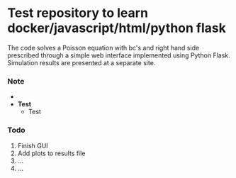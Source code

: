 # Test repository to learn docker/javascript/html/python flask
The code solves a Poisson equation with bc's and right hand side prescribed through a simple web interface implemented using Python Flask. 
Simulation results are presented at a separate site.  

### Note 

* 
* **Test**
    * Test

### Todo 
1. Finish GUI
2. Add plots to results file
3. ...
4. ...

